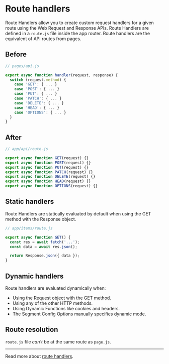 # Route handlers
Route Handlers allow you to create custom request handlers for a given route using the Web Request and Response APIs. Route Handlers are defined in a `route.js` file inside the app router. Route handlers are the equivalent of API routes from pages.

## Before
```js
// pages/api.js

export async function handler(request, response) {
  switch (request.method) {
    case 'GET': { ... }
    case 'POST': { ... }
    case 'PUT': { ... }
    case 'PATCH': { ... }
    case 'DELETE': { ... }
    case 'HEAD': { ... }
    case 'OPTIONS': { ... }
  }
}
```

## After
```js
// app/api/route.js

export async function GET(request) {}
export async function POST(request) {}
export async function PUT(request) {}
export async function PATCH(request) {}
export async function DELETE(request) {}
export async function HEAD(request) {}
export async function OPTIONS(request) {}
```

## Static handlers
Route Handlers are statically evaluated by default when using the GET method with the Response object.

```js
// app/items/route.js

export async function GET() {
  const res = await fetch('...');
  const data = await res.json();

  return Response.json({ data });
}
```

## Dynamic handlers
Route handlers are evaluated dynamically when:

- Using the Request object with the GET method.
- Using any of the other HTTP methods.
- Using Dynamic Functions like cookies and headers.
- The Segment Config Options manually specifies dynamic mode.

## Route resolution
`route.js` file *can't* be at the same route as `page.js`.

---

Read more about [route handlers](https://nextjs.org/docs/app/building-your-application/routing/router-handlers).
